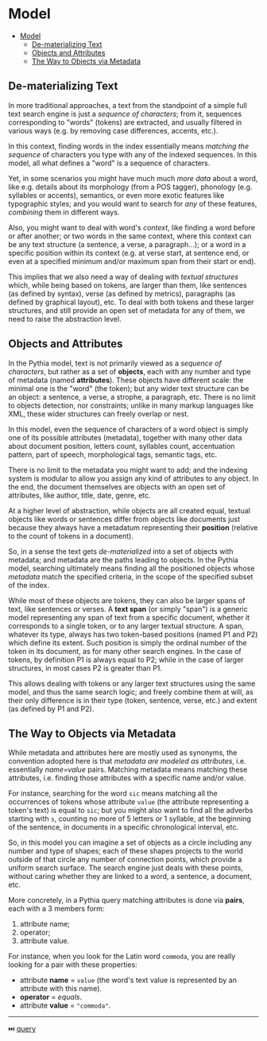 # Model

- [Model](#model)
  - [De-materializing Text](#de-materializing-text)
  - [Objects and Attributes](#objects-and-attributes)
  - [The Way to Objects via Metadata](#the-way-to-objects-via-metadata)

## De-materializing Text

In more traditional approaches, a text from the standpoint of a simple full text search engine is just a _sequence of characters_; from it, sequences corresponding to "words" (tokens) are extracted, and usually filtered in various ways (e.g. by removing case differences, accents, etc.).

In this context, finding words in the index essentially means _matching the sequence_ of characters you type with any of the indexed sequences. In this model, all what defines a "word" is a sequence of characters.

Yet, in some scenarios you might have much much _more data_ about a word, like e.g. details about its morphology (from a POS tagger), phonology (e.g. syllables or accents), semantics, or even more exotic features like typographic styles; and you would want to search for _any_ of these features, _combining_ them in different ways.

Also, you might want to deal with word's _context_, like finding a word before or after another; or two words in the same context, where this context can be any text structure (a sentence, a verse, a paragraph...); or a word in a specific position within its context (e.g. at verse start, at sentence end, or even at a specified minimum and/or maximum span from their start or end).

This implies that we also need a way of dealing with _textual structures_ which, while being based on tokens, are larger than them, like sentences (as defined by syntax), verse (as defined by metrics), paragraphs (as defined by graphical layout), etc. To deal with both tokens and these larger structures, and still provide an open set of metadata for any of them, we need to raise the abstraction level.

## Objects and Attributes

In the Pythia model, text is not primarily viewed as a _sequence of characters_, but rather as a set of **objects**, each with any number and type of metadata (named **attributes**). These objects have different scale: the minimal one is the "word" (the token); but any wider text structure can be an object: a sentence, a verse, a strophe, a paragraph, etc. There is no limit to objects detection, nor constraints; unlike in many markup languages like XML, these wider structures can freely overlap or nest.

In this model, even the sequence of characters of a word object is simply one of its possible attributes (metadata), together with many other data about document position, letters count, syllables count, accentuation pattern, part of speech, morphological tags, semantic tags, etc.

There is no limit to the metadata you might want to add; and the indexing system is modular to allow you assign any kind of attributes to any object. In the end, the document themselves are objects with an open set of attributes, like author, title, date, genre, etc.

At a higher level of abstraction, while objects are all created equal, textual objects like words or sentences differ from objects like documents just because they always have a metadatum representing their **position** (relative to the count of tokens in a document).

So, in a sense the text gets _de-materialized_ into a set of objects with metadata; and metadata are the paths leading to objects. In the Pythia model, searching ultimately means finding all the positioned objects whose _metadata_ match the specified criteria, in the scope of the specified subset of the index.

While most of these objects are tokens, they can also be larger spans of text, like sentences or verses. A **text span** (or simply "span") is a generic model representing any span of text from a specific document, whether it corresponds to a single token, or to any larger textual structure. A span, whatever its type, always has two token-based positions (named P1 and P2) which define its extent. Such position is simply the ordinal number of the token in its document, as for many other search engines. In the case of tokens, by definition P1 is always equal to P2; while in the case of larger structures, in most cases P2 is greater than P1.

This allows dealing with tokens or any larger text structures using the same model, and thus the same search logic; and freely combine them at will, as their only difference is in their type (token, sentence, verse, etc.) and extent (as defined by P1 and P2).

## The Way to Objects via Metadata

While metadata and attributes here are mostly used as synonyms, the convention adopted here is that _metadata are modeled as attributes_, i.e. essentially _name=value_ pairs. Matching metadata means matching these attributes, i.e. finding those attributes with a specific name and/or value.

For instance, searching for the word `sic` means matching all the occurrences of tokens whose attribute `value` (the attribute representing a token's text) is equal to `sic`; but you might also want to find all the adverbs starting with `s`, counting no more of 5 letters or 1 syllable, at the beginning of the sentence, in documents in a specific chronological interval, etc.

So, in this model you can imagine a set of objects as a circle including any number and type of shapes; each of these shapes projects to the world outside of that circle any number of connection points, which provide a uniform search surface. The search engine just deals with these points, without caring whether they are linked to a word, a sentence, a document, etc.

More concretely, in a Pythia query matching attributes is done via **pairs**, each with a 3 members form:

1. attribute name;
2. operator;
3. attribute value.

For instance, when you look for the Latin word `commoda`, you are really looking for a pair with these properties:

- attribute **name** = `value` (the word's text value is represented by an attribute with this name).
- **operator** = _equals_.
- attribute **value** = `"commoda"`.

---

⏭️ [query](query.md)
